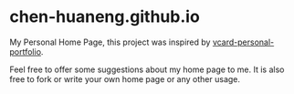 # chen-huaneng.github.io
My Personal Home Page, this project was inspired by [vcard-personal-portfolio](https://github.com/codewithsadee/vcard-personal-portfolio). 

Feel free to offer some suggestions about my home page to me. It is also free to fork or write your own home page or any other usage.
